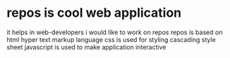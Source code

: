 # repos is cool web application
it helps in web-developers
i would like to work on repos
repos is based on html
hyper text markup language
css is used for styling
cascading style sheet
javascript is used to make application interactive
